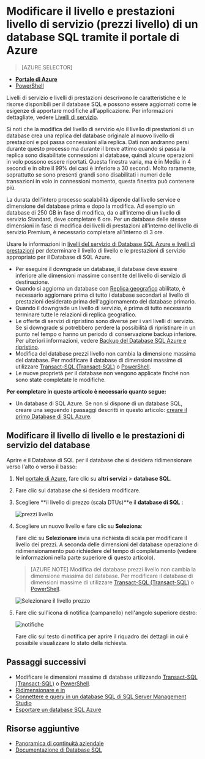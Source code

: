 <properties
    pageTitle="Modificare il livello di livello e le prestazioni del servizio di un database SQL Azure | Microsoft Azure"
    description="Modificare il livello di servizio e livello di prestazioni di un database di SQL Azure viene illustrato come ridimensionare il database SQL verso l'alto o verso il basso. Modificare il livello di prezzo di un database di SQL Azure."
    services="sql-database"
    documentationCenter=""
    authors="stevestein"
    manager="jhubbard"
    editor=""/>

<tags
    ms.service="sql-database"
    ms.devlang="NA"
    ms.date="10/12/2016"
    ms.author="sstein"
    ms.workload="data-management"
    ms.topic="article"
    ms.tgt_pltfrm="NA"/>


# <a name="change-the-service-tier-and-performance-level-pricing-tier-of-a-sql-database-using-the-azure-portal"></a>Modificare il livello e prestazioni livello di servizio (prezzi livello) di un database SQL tramite il portale di Azure


> [AZURE.SELECTOR]
- [**Portale di Azure**](sql-database-scale-up.md)
- [PowerShell](sql-database-scale-up-powershell.md)


Livelli di servizio e livelli di prestazioni descrivono le caratteristiche e le risorse disponibili per il database SQL e possono essere aggiornati come le esigenze di apportare modifiche all'applicazione. Per informazioni dettagliate, vedere [Livelli di servizio](sql-database-service-tiers.md).

Si noti che la modifica del livello di servizio e/o il livello di prestazioni di un database crea una replica del database originale al nuovo livello di prestazioni e poi passa connessioni alla replica. Dati non andranno persi durante questo processo ma durante il breve attimo quando si passa la replica sono disabilitate connessioni al database, quindi alcune operazioni in volo possono essere riportati. Questa finestra varia, ma è in Media in 4 secondi e in oltre il 99% dei casi è inferiore a 30 secondi. Molto raramente, soprattutto se sono presenti grandi sono disabilitati i numeri delle transazioni in volo in connessioni momento, questa finestra può contenere più.  

La durata dell'intero processo scalabilità dipende dal livello service e dimensione del database prima e dopo la modifica. Ad esempio un database di 250 GB in fase di modifica, da o all'interno di un livello di servizio Standard, deve completare 6 ore. Per un database delle stesse dimensioni in fase di modifica dei livelli di prestazioni all'interno del livello di servizio Premium, è necessario completare all'interno di 3 ore.


Usare le informazioni in [livelli del servizio di Database SQL Azure e livelli di prestazioni](sql-database-service-tiers.md) per determinare il livello di livello e le prestazioni di servizio appropriato per il Database di SQL Azure.

- Per eseguire il downgrade un database, il database deve essere inferiore alle dimensioni massime consentite del livello di servizio di destinazione. 
- Quando si aggiorna un database con [Replica geografico](sql-database-geo-replication-overview.md) abilitato, è necessario aggiornare prima di tutto i database secondari al livello di prestazioni desiderato prima dell'aggiornamento del database primario.
- Quando il downgrade un livello di servizio, è prima di tutto necessario terminare tutte le relazioni di replica geografico. 
- Le offerte di servizi di ripristino sono diverse per i vari livelli di servizio. Se si downgrade si potrebbero perdere la possibilità di ripristinare in un punto nel tempo o hanno un periodo di conservazione backup inferiore. Per ulteriori informazioni, vedere [Backup del Database SQL Azure e ripristino](sql-database-business-continuity.md).
- Modifica del database prezzi livello non cambia la dimensione massima del database. Per modificare il database di dimensioni massime di utilizzare [Transact-SQL (Transact-SQL)](https://msdn.microsoft.com/library/mt574871.aspx) o [PowerShell](https://msdn.microsoft.com/library/mt619433.aspx).
- Le nuove proprietà per il database non vengono applicate finché non sono state completate le modifiche.



**Per completare in questo articolo è necessario quanto segue:**

- Un database di SQL Azure. Se non si dispone di un database SQL, creare una seguendo i passaggi descritti in questo articolo: [creare il primo Database di SQL Azure](sql-database-get-started.md).


## <a name="change-the-service-tier-and-performance-level-of-your-database"></a>Modificare il livello di livello e le prestazioni di servizio del database


Aprire e il Database di SQL per il database che si desidera ridimensionare verso l'alto o verso il basso:

1.  Nel [portale di Azure](https://portal.azure.com), fare clic su **altri servizi** > **database SQL**.
2.  Fare clic sul database che si desidera modificare.
3.  Scegliere **il livello di prezzo (scala DTUs)**e il **database di SQL** :

    ![prezzi livello][1]

1.  Scegliere un nuovo livello e fare clic su **Seleziona**:

    Fare clic su **Selezionare** invia una richiesta di scala per modificare il livello dei prezzi. A seconda delle dimensioni del database operazione di ridimensionamento può richiedere del tempo di completamento (vedere le informazioni nella parte superiore di questo articolo).

    > [AZURE.NOTE] Modifica del database prezzi livello non cambia la dimensione massima del database. Per modificare il database di dimensioni massime di utilizzare [Transact-SQL (Transact-SQL)](https://msdn.microsoft.com/library/mt574871.aspx) o [PowerShell](https://msdn.microsoft.com/library/mt619433.aspx).

    ![Selezionare il livello prezzo][2]

3.  Fare clic sull'icona di notifica (campanello) nell'angolo superiore destro:

    ![notifiche][3]

    Fare clic sul testo di notifica per aprire il riquadro dei dettagli in cui è possibile visualizzare lo stato della richiesta.




## <a name="next-steps"></a>Passaggi successivi

- Modificare le dimensioni massime di database utilizzando [Transact-SQL (Transact-SQL)](https://msdn.microsoft.com/library/mt574871.aspx) o [PowerShell](https://msdn.microsoft.com/library/mt619433.aspx).
- [Ridimensionare e in](sql-database-elastic-scale-get-started.md)
- [Connettere e query in un database SQL di SQL Server Management Studio](sql-database-connect-query-ssms.md)
- [Esportare un database SQL Azure](sql-database-export.md)

## <a name="additional-resources"></a>Risorse aggiuntive

- [Panoramica di continuità aziendale](sql-database-business-continuity.md)
- [Documentazione di Database SQL](https://azure.microsoft.com/documentation/services/sql-database/)


<!--Image references-->
[1]: ./media/sql-database-scale-up/new-tier.png
[2]: ./media/sql-database-scale-up/choose-tier.png
[3]: ./media/sql-database-scale-up/scale-notification.png
[4]: ./media/sql-database-scale-up/new-tier.png

